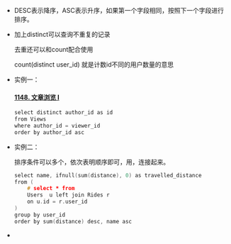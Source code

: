 - DESC表示降序，ASC表示升序，如果第一个字段相同，按照下一个字段进行排序。

- 加上distinct可以查询不重复的记录

  去重还可以和count配合使用

  count(distinct user_id) 就是计数id不同的用户数量的意思

- 实例一：

  #### [1148. 文章浏览 I](https://leetcode.cn/problems/article-views-i/)

  ```cpp
  select distinct author_id as id 
  from Views
  where author_id = viewer_id
  order by author_id asc
  ```

- 实例二：

  排序条件可以多个，依次表明顺序即可，用，连接起来。
  
  ```cpp
  select name, ifnull(sum(distance), 0) as travelled_distance 
  from (
      # select * from
      Users  u left join Rides r 
      on u.id = r.user_id
  )
  group by user_id
  order by sum(distance) desc, name asc
  
  ```
  
- 

  